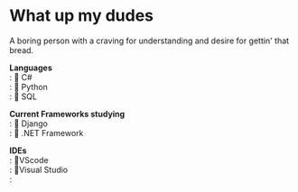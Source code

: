 # What up my dudes
A boring person with a craving for understanding and desire for gettin' that bread.

<!-- Current Languages studying -->
<b>Languages</b><br>
: 🍆 C#<br>
: 🍆 Python<br>
: 🍆 SQL<br>

<!-- Current Frameworks studying -->
<b>Current Frameworks studying</b><br>
: 🍑 Django<br>
: 🍑 .NET Framework<br>

<!-- IDE of choice -->
<b>IDEs</b><br>
: 🌸VScode<br>
: 🌸Visual Studio<br>
: 
<link href='//cdn.jsdelivr.net/npm/devicons@1.8.0/css/devicons.min.css' rel='stylesheet'>
